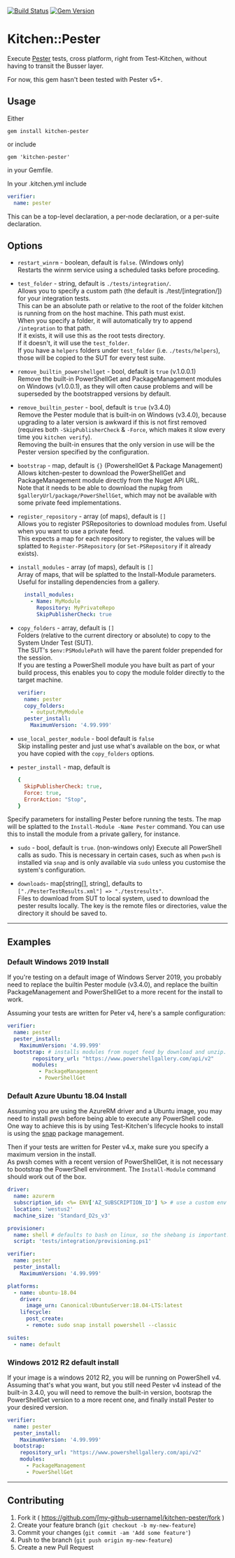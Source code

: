 [![Build Status](https://dev.azure.com/test-kitchen/kitchen-pester/_apis/build/status/test-kitchen.kitchen-pester?branchName=master)](https://dev.azure.com/test-kitchen/kitchen-pester/_build/latest?definitionId=4&branchName=master)
[![Gem Version](https://badge.fury.io/rb/kitchen-pester.svg)](http://badge.fury.io/rb/kitchen-pester)

# Kitchen::Pester

Execute [Pester](https://github.com/pester/Pester) tests, cross platform, right from Test-Kitchen, without having to transit the Busser layer.

For now, this gem hasn't been tested with Pester v5+.

## Usage

Either
```
gem install kitchen-pester
```
or include
```
gem 'kitchen-pester'
```
in your Gemfile.

In your .kitchen.yml include
```yaml
verifier:
  name: pester
```
This can be a top-level declaration, a per-node declaration, or a per-suite declaration.

## Options

* `restart_winrm` - boolean, default is `false`. (Windows only)  
Restarts the winrm service using a scheduled tasks before proceding.

* `test_folder` - string, default is `./tests/integration/`.  
Allows you to specify a custom path (the default is ./test/[integration/]) for your integration tests.  
This can be an absolute path or relative to the root of the folder kitchen is running from on the host machine.
This path must exist.  
When you specify a folder, it will automatically try to append `/integration` to that path.  
If it exists, it will use this as the root tests directory.  
If it doesn't, it will use the `test_folder`.  
If you have a `helpers` folders under `test_folder` (i.e. `./tests/helpers`), those will be copied to the SUT for every test suite.

* `remove_builtin_powershellget` - bool, default is `true` (v.1.0.0.1)  
Remove the built-in PowerShellGet and PackageManagement modules on Windows (v1.0.0.1), as they will often cause problems and will be superseded by the bootstrapped versions by default.

* `remove_builtin_pester` - bool, default is `true` (v3.4.0)  
Remove the Pester module that is built-in on Windows (v3.4.0), because upgrading to a later version is awkward if this is not first removed (requires both `-SkipPublisherCheck` & `-Force`, which makes it slow every time you `kitchen verify`).  
Removing the built-in ensures that the only version in use will be the Pester version specified by the configuration.

* `bootstrap` - map,  default is `{}` (PowershellGet & Package Management)  
Allows kitchen-pester to download the PowerShellGet and PackageManagement module directly from the Nuget API URL.  
Note that it needs to be able to download the nupkg from `$galleryUrl/package/PowerShellGet`, which may not be available with some private feed implementations.

* `register_repository` - array (of maps), default is `[]`  
Allows you to register PSRepositories to download modules from. Useful when you want to use a private feed.  
This expects a map for each repository to register, the values will be splatted to `Register-PSRepository` (or `Set-PSRepository` if it already exists).

* `install_modules` - array (of maps), default is `[]`  
Array of maps, that will be splatted to the Install-Module parameters.
Useful for installing dependencies from a gallery.  
  ```yaml
    install_modules:
      - Name: MyModule
        Repository: MyPrivateRepo
        SkipPublisherCheck: true
  ```

* `copy_folders` - array, default is `[]`  
Folders (relative to the current directory or absolute) to copy to the System Under Test (SUT).  
The SUT's `$env:PSModulePath` will have the parent folder prepended for the session.  
If you are testing a PowerShell module you have built as part of your build process, this enables you to copy the module folder directly to the target machine.
  ```yaml
  verifier:
    name: pester
    copy_folders:
      - output/MyModule
    pester_install:
      MaximumVersion: '4.99.999'
  ```

* `use_local_pester_module` - bool default is `false`  
Skip installing pester and just use what's available on the box, or what you have copied with the `copy_folders` options.


* `pester_install` - map, default is
  ```ruby
  {
    SkipPublisherCheck: true,
    Force: true,
    ErrorAction: "Stop",
  }
  ```
Specify parameters for installing Pester before running the tests.
The map will be splatted to the `Install-Module -Name Pester` command.
You can use this to install the module from a private gallery, for instance.

* `sudo` - bool, default is `true`. (non-windows only)
Execute all PowerShell calls as sudo.
This is necessary in certain cases, such as when `pwsh` is installed via `snap` and is only available via `sudo` unless you customise the system's configuration.

* `downloads`- map[string[], string], defaults to `["./PesterTestResults.xml"] => "./testresults"`.  
Files to download from SUT to local system, used to download the pester results locally. The key is the remote files or directories, value the directory it should be saved to.

---

## Examples

### Default Windows 2019 Install

If you're testing on a default image of Windows Server 2019, you probably need to replace the builtin Pester module (v3.4.0), and replace the builtin PackageManagement and PowerShellGet to a more recent for the install to work.

Assuming your tests are written for Peter v4, here's a sample configuration:
```yaml
verifier:
  name: pester
  pester_install:
    MaximumVersion: '4.99.999'
  bootstrap: # installs modules from nuget feed by download and unzip.
        repository_url: "https://www.powershellgallery.com/api/v2"
        modules:
          - PackageManagement
          - PowerShellGet
```

### Default Azure Ubuntu 18.04 Install

Assuming you are using the AzureRM driver and a Ubuntu image, you may need to install pwsh before being able to execute any PowerShell code.  
One way to achieve this is by using Test-Kitchen's lifecycle hooks to install is using the [snap](https://snapcraft.io/powershell) package management.

Then if your tests are written for Pester v4.x, make sure you specify a maximum version in the install.  
As pwsh comes with a recent version of PowerShellGet, it is not necessary to bootstrap the PowerShell environment.
The `Install-Module` command should work out of the box.

```yaml
driver:
  name: azurerm
  subscription_id: <%= ENV['AZ_SUBSCRIPTION_ID'] %> # use a custom env variable
  location: 'westus2'
  machine_size: 'Standard_D2s_v3'

provisioner:
  name: shell # defaults to bash on linux, so the shebang is important!
  script: 'tests/integration/provisioning.ps1'

verifier:
  name: pester
  pester_install:
    MaximumVersion: '4.99.999'

platforms:
  - name: ubuntu-18.04
    driver:
      image_urn: Canonical:UbuntuServer:18.04-LTS:latest
    lifecycle:
      post_create:
      - remote: sudo snap install powershell --classic

suites:
  - name: default
```

### Windows 2012 R2 default install

If your image is a windows 2012 R2, you will be running on PowerShell v4.
Assuming that's what you want, but you still need Pester v4 instead of the built-in 3.4.0, you will need to remove the built-in version, bootsrap the PowerShellGet version to a more recent one, and finally install Pester to your desired version.

```yaml
verifier:
  name: pester
  pester_install:
    MaximumVersion: '4.99.999'
  bootstrap:
    repository_url: "https://www.powershellgallery.com/api/v2"
    modules:
      - PackageManagement
      - PowerShellGet
```

---

## Contributing

1. Fork it ( https://github.com/[my-github-username]/kitchen-pester/fork )
2. Create your feature branch (`git checkout -b my-new-feature`)
3. Commit your changes (`git commit -am 'Add some feature'`)
4. Push to the branch (`git push origin my-new-feature`)
5. Create a new Pull Request

